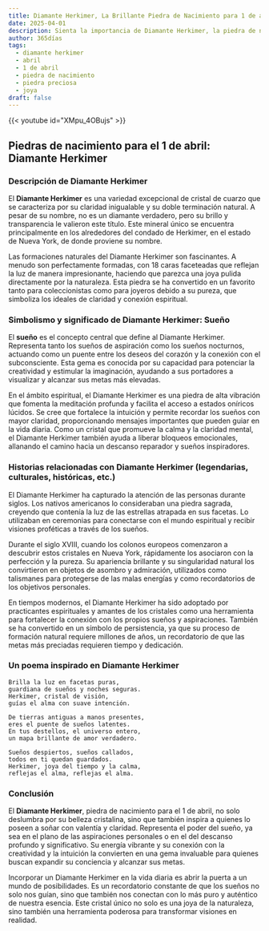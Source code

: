 ```yaml
---
title: Diamante Herkimer, La Brillante Piedra de Nacimiento para 1 de abril
date: 2025-04-01
description: Sienta la importancia de Diamante Herkimer, la piedra de nacimiento de 1 de abril que simboliza Sueño. Deje que su belleza y significado iluminen su día.
author: 365días
tags:
  - diamante herkimer
  - abril
  - 1 de abril
  - piedra de nacimiento
  - piedra preciosa
  - joya
draft: false
---
```


{{< youtube id="XMpu_4OBujs" >}}

## Piedras de nacimiento para el 1 de abril: Diamante Herkimer

### Descripción de Diamante Herkimer

El **Diamante Herkimer** es una variedad excepcional de cristal de cuarzo que se caracteriza por su claridad inigualable y su doble terminación natural. A pesar de su nombre, no es un diamante verdadero, pero su brillo y transparencia le valieron este título. Este mineral único se encuentra principalmente en los alrededores del condado de Herkimer, en el estado de Nueva York, de donde proviene su nombre.

Las formaciones naturales del Diamante Herkimer son fascinantes. A menudo son perfectamente formadas, con 18 caras faceteadas que reflejan la luz de manera impresionante, haciendo que parezca una joya pulida directamente por la naturaleza. Esta piedra se ha convertido en un favorito tanto para coleccionistas como para joyeros debido a su pureza, que simboliza los ideales de claridad y conexión espiritual.

### Simbolismo y significado de Diamante Herkimer: Sueño

El **sueño** es el concepto central que define al Diamante Herkimer. Representa tanto los sueños de aspiración como los sueños nocturnos, actuando como un puente entre los deseos del corazón y la conexión con el subconsciente. Esta gema es conocida por su capacidad para potenciar la creatividad y estimular la imaginación, ayudando a sus portadores a visualizar y alcanzar sus metas más elevadas.

En el ámbito espiritual, el Diamante Herkimer es una piedra de alta vibración que fomenta la meditación profunda y facilita el acceso a estados oníricos lúcidos. Se cree que fortalece la intuición y permite recordar los sueños con mayor claridad, proporcionando mensajes importantes que pueden guiar en la vida diaria. Como un cristal que promueve la calma y la claridad mental, el Diamante Herkimer también ayuda a liberar bloqueos emocionales, allanando el camino hacia un descanso reparador y sueños inspiradores.

### Historias relacionadas con Diamante Herkimer (legendarias, culturales, históricas, etc.)

El Diamante Herkimer ha capturado la atención de las personas durante siglos. Los nativos americanos lo consideraban una piedra sagrada, creyendo que contenía la luz de las estrellas atrapada en sus facetas. Lo utilizaban en ceremonias para conectarse con el mundo espiritual y recibir visiones proféticas a través de los sueños.

Durante el siglo XVIII, cuando los colonos europeos comenzaron a descubrir estos cristales en Nueva York, rápidamente los asociaron con la perfección y la pureza. Su apariencia brillante y su singularidad natural los convirtieron en objetos de asombro y admiración, utilizados como talismanes para protegerse de las malas energías y como recordatorios de los objetivos personales.

En tiempos modernos, el Diamante Herkimer ha sido adoptado por practicantes espirituales y amantes de los cristales como una herramienta para fortalecer la conexión con los propios sueños y aspiraciones. También se ha convertido en un símbolo de persistencia, ya que su proceso de formación natural requiere millones de años, un recordatorio de que las metas más preciadas requieren tiempo y dedicación.

### Un poema inspirado en Diamante Herkimer

```
Brilla la luz en facetas puras,  
guardiana de sueños y noches seguras.  
Herkimer, cristal de visión,  
guías el alma con suave intención.  

De tierras antiguas a manos presentes,  
eres el puente de sueños latentes.  
En tus destellos, el universo entero,  
un mapa brillante de amor verdadero.  

Sueños despiertos, sueños callados,  
todos en ti quedan guardados.  
Herkimer, joya del tiempo y la calma,  
reflejas el alma, reflejas el alma.
```

### Conclusión

El **Diamante Herkimer**, piedra de nacimiento para el 1 de abril, no solo deslumbra por su belleza cristalina, sino que también inspira a quienes lo poseen a soñar con valentía y claridad. Representa el poder del sueño, ya sea en el plano de las aspiraciones personales o en el del descanso profundo y significativo. Su energía vibrante y su conexión con la creatividad y la intuición la convierten en una gema invaluable para quienes buscan expandir su conciencia y alcanzar sus metas.

Incorporar un Diamante Herkimer en la vida diaria es abrir la puerta a un mundo de posibilidades. Es un recordatorio constante de que los sueños no solo nos guían, sino que también nos conectan con lo más puro y auténtico de nuestra esencia. Este cristal único no solo es una joya de la naturaleza, sino también una herramienta poderosa para transformar visiones en realidad.